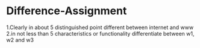# Difference-Assignment
1.Clearly in about 5 distinguished point different between internet and www 2.in not less than 5 characteristics or functionality differentiate between w1, w2 and w3
